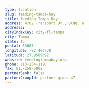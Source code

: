 ```yaml
---
type: location
slug: feeding-tampa-bay
title: Feeding Tampa Bay
address: 4702 Transport Dr., Bldg. 6
address2: 
cityIndexKey: city-fl-tampa
city: Tampa
state: FL
postal: 33605
longitude: -82.406738
latitude: 27.9589692
website: feedingtampabay.org
phone: 813-254-1190
fax: 813-258-5802
partnerBank: false
partnerGroupId: partner-group-47
---
```

